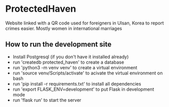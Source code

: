 # ProtectedHaven
Website linked with a QR code used for foreigners in Ulsan, Korea to report crimes easier. Mostly women in international marriages

## How to run the development site

- Install Postgresql (if you don't have it installed already)
- run 'createdb protected_haven' to create a database
- run 'python3 -m venv venv' to create a virtual environment
- run 'source venv/Scripts/activate' to acivate the virtual environment on bash
- run 'pip install -r requirements.txt' to install all dependencies
- run 'export FLASK_ENV=development' to put Flask in development mode
- run 'flask run' to start the server
